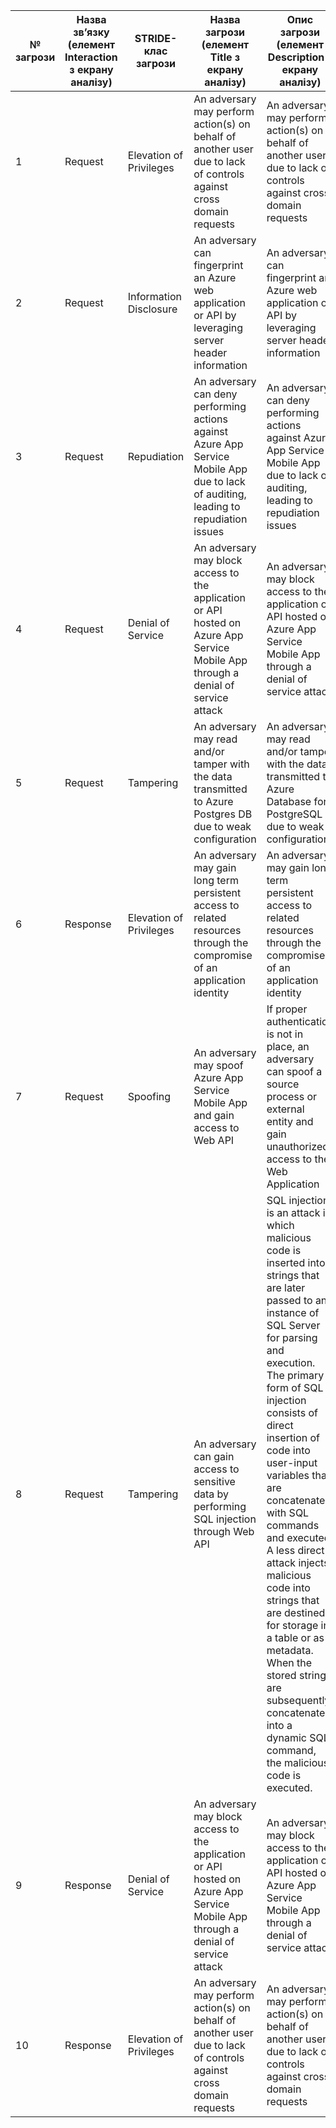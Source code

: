 | № загрози | Назва зв’язку (елемент Interaction з екрану аналізу) | STRIDE-клас загрози | Назва загрози (елемент Title з екрану аналізу) | Опис загрози (елемент Description з екрану аналізу)|
|-----------|------------------------------------------------------|---------------------|-----------------------------------------------|------------------------------------------------------|
| 1         | Request |  Elevation of Privileges | An adversary may perform action(s) on behalf of another user due to lack of controls against cross domain requests |An adversary may perform action(s) on behalf of another user due to lack of controls against cross domain requests   |
| 2         | Request | Information Disclosure | An adversary can fingerprint an Azure web application or API by leveraging server header information | An adversary can fingerprint an Azure web application or API by leveraging server header information |
| 3         | Request | Repudiation | An adversary can deny performing actions against Azure App Service Mobile App due to lack of auditing, leading to repudiation issues | An adversary can deny performing actions against Azure App Service Mobile App due to lack of auditing, leading to repudiation issues |
| 4         | Request | Denial of Service | An adversary may block access to the application or API hosted on Azure App Service Mobile App through a denial of service attack | An adversary may block access to the application or API hosted on Azure App Service Mobile App through a denial of service attack |
| 5         | Request | Tampering | An adversary may read and/or tamper with the data transmitted to Azure Postgres DB due to weak configuration | An adversary may read and/or tamper with the data transmitted to Azure Database for PostgreSQL due to weak configuration.|
| 6         | Response | Elevation of Privileges | An adversary may gain long term persistent access to related resources through the compromise of an application identity | An adversary may gain long term persistent access to related resources through the compromise of an application identity|
| 7         | Request | Spoofing | An adversary may spoof Azure App Service Mobile App and gain access to Web API | If proper authentication is not in place, an adversary can spoof a source process or external entity and gain unauthorized access to the Web Application |
| 8         | Request | Tampering | An adversary can gain access to sensitive data by performing SQL injection through Web API | SQL injection is an attack in which malicious code is inserted into strings that are later passed to an instance of SQL Server for parsing and execution. The primary form of SQL injection consists of direct insertion of code into user-input variables that are concatenated with SQL commands and executed. A less direct attack injects malicious code into strings that are destined for storage in a table or as metadata. When the stored strings are subsequently concatenated into a dynamic SQL command, the malicious code is executed. |
| 9         | Response | Denial of Service| An adversary may block access to the application or API hosted on Azure App Service Mobile App through a denial of service attack|An adversary may block access to the application or API hosted on Azure App Service Mobile App through a denial of service attack|
| 10        | Response | Elevation of Privileges | An adversary may perform action(s) on behalf of another user due to lack of controls against cross domain requests | An adversary may perform action(s) on behalf of another user due to lack of controls against cross domain requests |